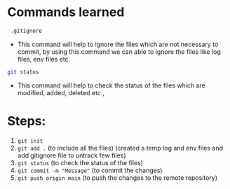# Commands learned

``` bash
 .gitignore
 ```
 - This command will help to ignore the files which are not necessary to commit, by using this command we can able to ignore the files like log files, env files etc.

``` bash
git status
```
- This command will help to check the status of the files which are modified, added, deleted etc., 


# Steps:
1. `git init`
2. `git add .` (to include all the files)
(created a temp log and env files and add gitignore file to untrack few files)
3. `git status` (to check the status of the files)
4. `git commit -m "Message"` (to commit the changes)
5. `git push origin main` (to push the changes to the remote repository)
